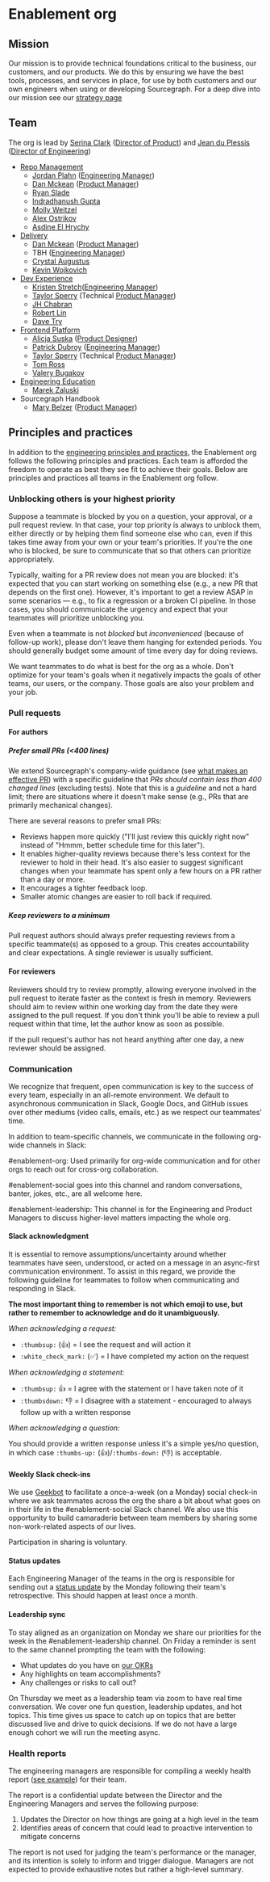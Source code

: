 # Enablement org

## Mission

Our mission is to provide technical foundations critical to the business, our customers, and our products. We do this by ensuring we have the best tools, processes, and services in place, for use by both customers and our own engineers when using or developing Sourcegraph. For a deep dive into our mission see our [strategy page](../../../company/strategy/enablement/index.md)

## Team

The org is lead by [Serina Clark](../../../company/team/index.md#serina-clark) ([Director of Product](../../product/roles/index.md#director-of-product)) and [Jean du Plessis](../../../company/team/index.md#jean-du-plessis) ([Director of Engineering](../roles.md#director-of-engineering))

- [Repo Management](repo-management/index.md)
  - [Jordan Plahn](../../../company/team/index.md#jordan-plahn) ([Engineering Manager](../roles.md#engineering-manager))
  - [Dan Mckean](../../../company/team/index.md#dan-mckean) ([Product Manager](../../product/roles/index.md#product-manager))
  - [Ryan Slade](../../../company/team/index.md#ryan-slade)
  - [Indradhanush Gupta](../../../company/team/index.md#indradhanush-gupta)
  - [Molly Weitzel](../../../company/team/index.md#molly-weitzel)
  - [Alex Ostrikov](../../../company/team/index.md#alexander-ostrikov)
  - [Asdine El Hrychy](../../../company/team/index.md#asdine-el-hrychy)
- [Delivery](delivery/index.md)
  - [Dan Mckean](../../../company/team/index.md#dan-mckean) ([Product Manager](../../product/roles/index.md#product-manager))
  - TBH ([Engineering Manager](../roles.md#engineering-manager))
  - [Crystal Augustus](../../../company/team/index.md#crystal-augustus)
  - [Kevin Wojkovich](../../../company/team/index.md#kevin-wojkovich)
- [Dev Experience](dev-experience/index.md)
  - [Kristen Stretch](../../../company/team/index.md#kristen-stretch)([Engineering Manager](../roles.md#engineering-manager))
  - [Taylor Sperry](../../../company/team/index.md#taylor-sperry) (Technical [Product Manager](../../product/roles/index.md#product-manager))
  - [JH Chabran](../../../company/team/index.md#jh-chabran)
  - [Robert Lin](../../../company/team/index.md#robert-lin)
  - [Dave Try](../../../company/team/index.md#dave-try)
- [Frontend Platform](frontend-platform/index.md)
  - [Alicja Suska](../../../company/team/index.md#alicja-suska) ([Product Designer](../../product/roles/index.md#product-designer))
  - [Patrick Dubroy](../../../company/team/index.md#patrick-dubroy) ([Engineering Manager](../roles.md#engineering-manager))
  - [Taylor Sperry](../../../company/team/index.md#taylor-sperry) (Technical [Product Manager](../../product/roles/index.md#product-manager))
  - [Tom Ross](../../../company/team/index.md#tom-ross)
  - [Valery Bugakov](../../../company/team/index.md#valery-bugakov)
- [Engineering Education](engineering-education/index.md)
  - [Marek Zaluski](../../../company/team/index.md#marek-zaluski)
- Sourcegraph Handbook
  - [Mary Belzer](../../../company/team/index.md#mary-belzer) ([Product Manager](../../product/roles/index.md#product-manager))

## Principles and practices

In addition to the [engineering principles and practices](../principles-and-practices.md), the Enablement org follows the following principles and practices. Each team is afforded the freedom to operate as best they see fit to achieve their goals. Below are principles and practices all teams in the Enablement org follow.

### Unblocking others is your highest priority

Suppose a teammate is blocked by you on a question, your approval, or a pull request review. In that case, your top priority is always to unblock them, either directly or by helping them find someone else who can, even if this takes time away from your own or your team's priorities. If you're the one who is blocked, be sure to communicate that so that others can prioritize appropriately.

Typically, waiting for a PR review does not mean you are blocked: it's expected that you can start working on something else (e.g., a new PR that depends on the first one). However, it's important to get a review ASAP in some scenarios — e.g., to fix a regression or a broken CI pipeline. In those cases, you should communicate the urgency and expect that your teammates will prioritize unblocking you.

Even when a teammate is not _blocked_ but _inconvenienced_ (because of follow-up work), please don't leave them hanging for extended periods. You should generally budget some amount of time every day for doing reviews.

We want teammates to do what is best for the org as a whole. Don't optimize for your team's goals when it negatively impacts the goals of other teams, our users, or the company. Those goals are also your problem and your job.

### Pull requests

#### For authors

##### Prefer small PRs (<400 lines)

We extend Sourcegraph's company-wide guidance (see [what makes an effective PR](https://docs.sourcegraph.com/dev/background-information/code_reviews#what-makes-an-effective-pull-request-pr)) with a specific guideline that _PRs should contain less than 400 changed lines_ (excluding tests). Note that this is a _guideline_ and not a hard limit; there are situations where it doesn't make sense (e.g., PRs that are primarily mechanical changes).

There are several reasons to prefer small PRs:

- Reviews happen more quickly ("I'll just review this quickly right now" instead of "Hmmm, better schedule time for this later").
- It enables higher-quality reviews because there's less context for the reviewer to hold in their head. It's also easier to suggest significant changes when your teammate has spent only a few hours on a PR rather than a day or more.
- It encourages a tighter feedback loop.
- Smaller atomic changes are easier to roll back if required.

##### Keep reviewers to a minimum

Pull request authors should always prefer requesting reviews from a specific teammate(s) as opposed to a group. This creates accountability and clear expectations. A single reviewer is usually sufficient.

#### For reviewers

Reviewers should try to review promptly, allowing everyone involved in the pull request to iterate faster as the context is fresh in memory. Reviewers should aim to review within one working day from the date they were assigned to the pull request. If you don't think you'll be able to review a pull request within that time, let the author know as soon as possible.

If the pull request's author has not heard anything after one day, a new reviewer should be assigned.

### Communication

We recognize that frequent, open communication is key to the success of every team, especially in an all-remote environment.
We default to asynchronous communication in Slack, Google Docs, and GitHub issues over other mediums (video calls, emails, etc.) as we respect our teammates' time.

In addition to team-specific channels, we communicate in the following org-wide channels in Slack:

#enablement-org: Used primarily for org-wide communication and for other orgs to reach out for cross-org collaboration.

#enablement-social goes into this channel and random conversations, banter, jokes, etc., are all welcome here.

#enablement-leadership: This channel is for the Engineering and Product Managers to discuss higher-level matters impacting the whole org.

#### Slack acknowledgment

It is essential to remove assumptions/uncertainty around whether teammates have seen, understood, or acted on a message in an async-first communication environment.
To assist in this regard, we provide the following guideline for teammates to follow when communicating and responding in Slack.

**The most important thing to remember is not which emoji to use, but rather to remember to acknowledge and do it unambiguously.**

_When acknowledging a request:_

- `:thumbsup:` (👍) = I see the request and will action it
- `:white_check_mark:` (✅) = I have completed my action on the request

_When acknowledging a statement:_

- `:thumbsup:` 👍 = I agree with the statement or I have taken note of it
- `:thumbsdown:` 👎 = I disagree with a statement - encouraged to always follow up with a written response

_When acknowledging a question:_

You should provide a written response unless it's a simple yes/no question, in which case `:thumbs-up:` (👍)/`:thumbs-down:` (👎) is acceptable.

#### Weekly Slack check-ins

We use [Geekbot](https://geekbot.com/) to facilitate a once-a-week (on a Monday) social check-in where we ask teammates across the org the share a bit about what goes on in their life in the #enablement-social Slack channel. We also use this opportunity to build camaraderie between team members by sharing some non-work-related aspects of our lives.

Participation in sharing is voluntary.

#### Status updates

Each Engineering Manager of the teams in the org is responsible for sending out a [status update](../engineering-management.md#status-updates) by the Monday following their team's retrospective. This should happen at least once a month.

#### Leadership sync

To stay aligned as an organization on Monday we share our priorities for the week in the #enablement-leadership channel. On Friday a reminder is sent to the same channel prompting the team with the following:

- What updates do you have on [our OKRs](https://github.com/orgs/sourcegraph/projects/214/views/14?visibleFields=%5B%22Title%22%2C%22Assignees%22%2C%22Status%22%2C188005%2C247470%2C284758%2C253662%2C243177%5D)
- Any highlights on team accomplishments?
- Any challenges or risks to call out?

On Thursday we meet as a leadership team via zoom to have real time conversation. We cover one fun question, leadership updates, and hot topics. This time gives us space to catch up on topics that are better discussed live and drive to quick decisions. If we do not have a large enough cohort we will run the meeting async.

### Health reports

The engineering managers are responsible for compiling a weekly health report ([see example](https://docs.google.com/spreadsheets/d/1PnRPydNYLF2Als3KpVuIYO8dXeqckp_sbowVkvkdkeE/edit)) for their team.

The report is a confidential update between the Director and the Engineering Managers and serves the following purpose:

1. Updates the Director on how things are going at a high level in the team
1. Identifies areas of concern that could lead to proactive intervention to mitigate concerns

The report is not used for judging the team's performance or the manager, and its intention is solely to inform and trigger dialogue. Managers are not expected to provide exhaustive notes but rather a high-level summary.
